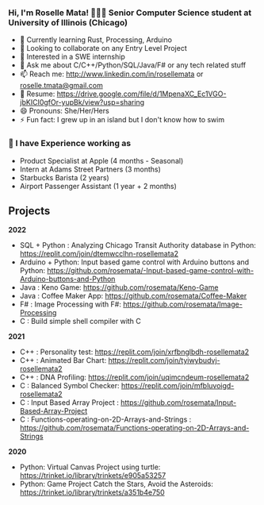 ### Hi, I'm Roselle Mata! 👩🏻‍💻 Senior Computer Science student at University of Illinois (Chicago)

- 🌱 Currently learning Rust, Processing, Arduino 
- 👯 Looking to collaborate on any Entry Level Project
- 🤔 Interested in a SWE internship
- 💬 Ask me about C/C++/Python/SQL/Java/F# or any tech related stuff
- 📫 Reach me: http://www.linkedin.com/in/rosellemata or roselle.tmata@gmail.com
- 📝 Resume: https://drive.google.com/file/d/1MpenaXC_Ec1VGO-jbKICI0gfOr-yupBk/view?usp=sharing
- 😄 Pronouns: She/Her/Hers
- ⚡ Fun fact: I grew up in an island but I don't know how to swim

 ### 👋 I have Experience working as 
- Product Specialist at Apple (4 months - Seasonal)
- Intern at Adams Street Partners (3 months)
- Starbucks Barista (2 years)
- Airport Passenger Assistant (1 year + 2 months)




## Projects

**2022**

- SQL + Python : Analyzing Chicago Transit Authority database in Python: https://replit.com/join/dtemwcclhn-rosellemata2
- Arduino + Python: Input based game control with Arduino buttons and Python: https://github.com/rosemata/-Input-based-game-control-with-Arduino-buttons-and-Python
- Java : Keno Game: https://github.com/rosemata/Keno-Game
- Java : Coffee Maker App: https://github.com/rosemata/Coffee-Maker
- F# : Image Processing with F#: https://github.com/rosemata/Image-Processing
- C : Build simple shell compiler with C

**2021**

- C++ : Personality test: https://replit.com/join/xrfbnglbdh-rosellemata2
- C++ : Animated Bar Chart: https://replit.com/join/tyiwybudvj-rosellemata2
- C++ : DNA Profiling: https://replit.com/join/uqimcndeum-rosellemata2
- C : Balanced Symbol Checker: https://replit.com/join/mfbluvoigd-rosellemata2
- C : Input Based Array Project : https://github.com/rosemata/Input-Based-Array-Project
- C : Functions-operating-on-2D-Arrays-and-Strings : https://github.com/rosemata/Functions-operating-on-2D-Arrays-and-Strings

**2020**

- Python: Virtual Canvas Project using turtle: https://trinket.io/library/trinkets/e905a53257 
- Python: Game Project Catch the Stars, Avoid the Asteroids: https://trinket.io/library/trinkets/a351b4e750 


<!--
**rosemata/rosemata** is a ✨ _special_ ✨ repository because its `README.md` (this file) appears on your GitHub profile.

Here are some ideas to get you started:
I came to the U.S. when I was 15. I was raised by a single mother of four, and so I've been working and going to school since I was 16. I've been supporting myself through college and I aspire to help the world become a better place through technology. 


###

- 🔭 I’m currently working on ...
- 🌱 I’m currently learning ...
- 👯 I’m looking to collaborate on ...
- 🤔 I’m looking for help with ...
- 💬 Ask me about ...
- 📫 How to reach me: ...
- 😄 Pronouns: ...
- ⚡ Fun fact: ...

### Hi, I'm Roselle Mata! 👩🏻‍💻 Senior Computer Science student 

- 🌱 Currently learning F#, Rust, Processing, Arduino 
- 👯 Looking to collaborate on any Entry Level Project
- 🤔 Interested in a SWE internship
- 💬 Ask me about C/C++/Python/SQL/Java or any tech related stuff
- 📫 Reach me: http://www.linkedin.com/in/rosellemata or roselle.tmata@gmail.com
- 📝 Resume: https://drive.google.com/file/d/1MpenaXC_Ec1VGO-jbKICI0gfOr-yupBk/view?usp=sharing
- 😄 Pronouns: She/Her/Hers
- ⚡ Fun fact: I grew up in an island but I don't know how to swim

 ### 👋 I have Experience working as 
- Airport Passenger Assistant (1 year + 2 months)
- Starbucks Barista (2 years)
- Intern at Adams Street Partners (3 months)
- Product Specialist at Apple (4 months - Seasonal)


## Project Links 

**2021**

<!-- **Python** -->
<!-- 
- SQL + Python : Analyzing Chicago Transit Authority database in Python: https://replit.com/join/dtemwcclhn-rosellemata2
- Arduino + Python: Input based game control with Arduino buttons and Python:  -->
<!-- 
**2021**


- Virtual Canvas Project using turtle: https://trinket.io/library/trinkets/e905a53257 

- Game Project Catch the Stars, Avoid the Asteroids: https://trinket.io/library/trinkets/a351b4e750 
  
**C++**

- Personality test: https://replit.com/join/xrfbnglbdh-rosellemata2

- Animated Bar Chart: https://replit.com/join/tyiwybudvj-rosellemata2

    to run input "make build"

    input "make run"
  
- DNA Profiling: https://replit.com/join/uqimcndeum-rosellemata2
  

**C**

- Balanced Symbol Checker: https://replit.com/join/mfbluvoigd-rosellemata2
 
 
**SQL + Pthon**

- Analyzing Chicago Transit Authority database in Python: https://replit.com/join/dtemwcclhn-rosellemata2
 
 
**Java**

- Keno Game: https://github.com/rosemata/Keno-Game

- Coffee Maker: https://github.com/rosemata/Coffee-Maker

**F#**

-  -->

<!--
**rosemata/rosemata** is a ✨ _special_ ✨ repository because its `README.md` (this file) appears on your GitHub profile.

Here are some ideas to get you started:
I came to the U.S. when I was 15. I was raised by a single mother of four, and so I've been working and going to school since I was 16. I've been supporting myself through college and I aspire to help the world become a better place through technology. 


###

- 🔭 I’m currently working on ...
- 🌱 I’m currently learning ...
- 👯 I’m looking to collaborate on ...
- 🤔 I’m looking for help with ...
- 💬 Ask me about ...
- 📫 How to reach me: ...
- 😄 Pronouns: ...
- ⚡ Fun fact: ...
-->
